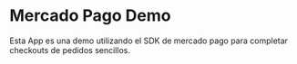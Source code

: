 # Mercado Pago Demo

Esta App es una demo utilizando el SDK de mercado pago
para completar checkouts de pedidos sencillos.